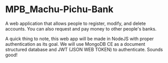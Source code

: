 # MPB_Machu-Pichu-Bank
A web application that allows people to register, modify, and delete accounts. You can also request and pay money to other people's banks.

A quick thing to note, this web app will be made in NodeJS with proper authentication as its goal. We will use MongoDB CE as a document structured database and JWT (JSON WEB TOKEN) to authenticate. Sounds good!